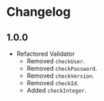# Changelog

## 1.0.0
- Refactored Validator
  - Removed `checkUser`.
  - Removed `checkPassword`.
  - Removed `checkVersion`.
  - Removed `checkId`.
  - Added `checkInteger`.
